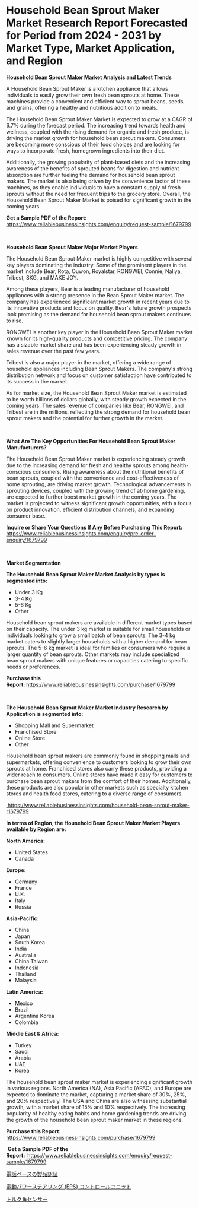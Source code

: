 <p><h1>Household Bean Sprout Maker Market Research Report Forecasted for Period from 2024 -  2031 by Market Type, Market Application, and Region</h1></p><p><strong>Household Bean Sprout Maker Market Analysis and Latest Trends</strong></p>
<p><p>A Household Bean Sprout Maker is a kitchen appliance that allows individuals to easily grow their own fresh bean sprouts at home. These machines provide a convenient and efficient way to sprout beans, seeds, and grains, offering a healthy and nutritious addition to meals.</p><p>The Household Bean Sprout Maker Market is expected to grow at a CAGR of 6.7% during the forecast period. The increasing trend towards health and wellness, coupled with the rising demand for organic and fresh produce, is driving the market growth for household bean sprout makers. Consumers are becoming more conscious of their food choices and are looking for ways to incorporate fresh, homegrown ingredients into their diet.</p><p>Additionally, the growing popularity of plant-based diets and the increasing awareness of the benefits of sprouted beans for digestion and nutrient absorption are further fueling the demand for household bean sprout makers. The market is also being driven by the convenience factor of these machines, as they enable individuals to have a constant supply of fresh sprouts without the need for frequent trips to the grocery store. Overall, the Household Bean Sprout Maker Market is poised for significant growth in the coming years.</p></p>
<p><strong>Get a Sample PDF of the Report:&nbsp;</strong> <a href="https://www.reliablebusinessinsights.com/enquiry/request-sample/1679799">https://www.reliablebusinessinsights.com/enquiry/request-sample/1679799</a></p>
<p>&nbsp;</p>
<p><strong>Household Bean Sprout Maker Major Market Players</strong></p>
<p><p>The Household Bean Sprout Maker market is highly competitive with several key players dominating the industry. Some of the prominent players in the market include Bear, Rota, Ouwon, Royalstar, RONGWEI, Connie, Naliya, Tribest, SKG, and MAKE JOY.</p><p>Among these players, Bear is a leading manufacturer of household appliances with a strong presence in the Bean Sprout Maker market. The company has experienced significant market growth in recent years due to its innovative products and focus on quality. Bear's future growth prospects look promising as the demand for household bean sprout makers continues to rise.</p><p>RONGWEI is another key player in the Household Bean Sprout Maker market known for its high-quality products and competitive pricing. The company has a sizable market share and has been experiencing steady growth in sales revenue over the past few years.</p><p>Tribest is also a major player in the market, offering a wide range of household appliances including Bean Sprout Makers. The company's strong distribution network and focus on customer satisfaction have contributed to its success in the market.</p><p>As for market size, the Household Bean Sprout Maker market is estimated to be worth billions of dollars globally, with steady growth expected in the coming years. The sales revenue of companies like Bear, RONGWEI, and Tribest are in the millions, reflecting the strong demand for household bean sprout makers and the potential for further growth in the market.</p></p>
<p>&nbsp;</p>
<p><strong>What Are The Key Opportunities For Household Bean Sprout Maker Manufacturers?</strong></p>
<p><p>The Household Bean Sprout Maker market is experiencing steady growth due to the increasing demand for fresh and healthy sprouts among health-conscious consumers. Rising awareness about the nutritional benefits of bean sprouts, coupled with the convenience and cost-effectiveness of home sprouting, are driving market growth. Technological advancements in sprouting devices, coupled with the growing trend of at-home gardening, are expected to further boost market growth in the coming years. The market is projected to witness significant growth opportunities, with a focus on product innovation, efficient distribution channels, and expanding consumer base.</p></p>
<p><strong>Inquire or Share Your Questions If Any Before Purchasing This Report:</strong> <a href="https://www.reliablebusinessinsights.com/enquiry/pre-order-enquiry/1679799">https://www.reliablebusinessinsights.com/enquiry/pre-order-enquiry/1679799</a></p>
<p>&nbsp;</p>
<p><strong>Market Segmentation</strong></p>
<p><strong>The Household Bean Sprout Maker Market Analysis by types is segmented into:</strong></p>
<p><ul><li>Under 3 Kg</li><li>3-4 Kg</li><li>5-6 Kg</li><li>Other</li></ul></p>
<p><p>Household bean sprout makers are available in different market types based on their capacity. The under 3 kg market is suitable for small households or individuals looking to grow a small batch of bean sprouts. The 3-4 kg market caters to slightly larger households with a higher demand for bean sprouts. The 5-6 kg market is ideal for families or consumers who require a larger quantity of bean sprouts. Other markets may include specialized bean sprout makers with unique features or capacities catering to specific needs or preferences.</p></p>
<p><strong>Purchase this Report:&nbsp;</strong><a href="https://www.reliablebusinessinsights.com/purchase/1679799">https://www.reliablebusinessinsights.com/purchase/1679799</a></p>
<p>&nbsp;</p>
<p><strong>The Household Bean Sprout Maker Market Industry Research by Application is segmented into:</strong></p>
<p><ul><li>Shopping Mall and Supermarket</li><li>Franchised Store</li><li>Online Store</li><li>Other</li></ul></p>
<p><p>Household bean sprout makers are commonly found in shopping malls and supermarkets, offering convenience to customers looking to grow their own sprouts at home. Franchised stores also carry these products, providing a wider reach to consumers. Online stores have made it easy for customers to purchase bean sprout makers from the comfort of their homes. Additionally, these products are also popular in other markets such as specialty kitchen stores and health food stores, catering to a diverse range of consumers.</p></p>
<p><a href="https://www.reliablebusinessinsights.com/household-bean-sprout-maker-r1679799">&nbsp;https://www.reliablebusinessinsights.com/household-bean-sprout-maker-r1679799</a></p>
<p><strong>In terms of Region, the Household Bean Sprout Maker Market Players available by Region are:</strong></p>
<p>
    <p> <strong> North America: </strong>
        <ul>
            <li>United States</li>
            <li>Canada</li>
        </ul>
        </p> 
    <p> <strong> Europe: </strong>
        <ul>
            <li>Germany</li>
            <li>France</li>
            <li>U.K.</li>
            <li>Italy</li>
            <li>Russia</li>
        </ul>
        </p> 
    <p> <strong> Asia-Pacific: </strong>
        <ul>
            <li>China</li>
            <li>Japan</li>
            <li>South Korea</li>
            <li>India</li>
            <li>Australia</li>
            <li>China Taiwan</li>
            <li>Indonesia</li>
            <li>Thailand</li>
            <li>Malaysia</li>
        </ul>
        </p> 
    <p> <strong> Latin America: </strong>
        <ul>
            <li>Mexico</li>
            <li>Brazil</li>
            <li>Argentina Korea</li>
            <li>Colombia</li>
        </ul>
        </p> 
    <p> <strong> Middle East & Africa: </strong>
        <ul>
            <li>Turkey</li>
            <li>Saudi</li>
            <li>Arabia</li>
            <li>UAE</li>
            <li>Korea</li>
        </ul>
    </p>
    </p>
<p><p>The household bean sprout maker market is experiencing significant growth in various regions. North America (NA), Asia Pacific (APAC), and Europe are expected to dominate the market, capturing a market share of 30%, 25%, and 20% respectively. The USA and China are also witnessing substantial growth, with a market share of 15% and 10% respectively. The increasing popularity of healthy eating habits and home gardening trends are driving the growth of the household bean sprout maker market in these regions.</p></p>
<p><strong>Purchase this Report: </strong><a href="https://www.reliablebusinessinsights.com/purchase/1679799">https://www.reliablebusinessinsights.com/purchase/1679799</a></p>
<p>&nbsp;<strong>Get a Sample PDF of the Report:&nbsp;&nbsp;</strong><a href="https://www.reliablebusinessinsights.com/enquiry/request-sample/1679799">https://www.reliablebusinessinsights.com/enquiry/request-sample/1679799</a></p>
<p><strong></strong></p>
<p><p><a href="https://medium.com/@josephmiller1959/%E9%9B%BB%E8%A9%B1%E3%83%99%E3%83%BC%E3%82%B9%E3%81%AE%E8%A3%BD%E5%93%81%E8%AA%8D%E8%A8%BC%E5%B8%82%E5%A0%B4%E3%81%AF-%E5%B8%82%E5%A0%B4%E3%82%B7%E3%82%A7%E3%82%A2-%E3%82%B5%E3%82%A4%E3%82%BA-2031%E5%B9%B4%E3%81%BE%E3%81%A7%E3%81%AE%E4%BA%88%E6%B8%AC%E3%81%AB%E7%84%A6%E7%82%B9%E3%82%92%E5%BD%93%E3%81%A6%E3%81%A6%E3%81%84%E3%81%BE%E3%81%99-a2617a78bfdf">電話ベースの製品認証</a></p><p><a href="https://github.com/LenoraKris2023/Market-Research-Report-List-1/blob/main/4130761108141.md">電動パワーステアリング (EPS) コントロールユニット</a></p><p><a href="https://github.com/Fatimaklein1/Market-Research-Report-List-1/blob/main/3639565108140.md">トルク角センサー</a></p></p>